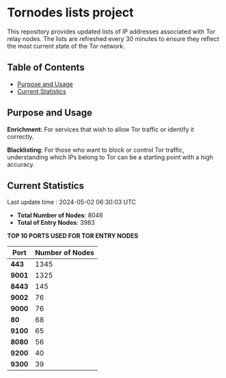 # Tornodes lists project

This repository provides updated lists of IP addresses associated with Tor relay nodes. The lists are refreshed every 30 minutes to ensure they reflect the most current state of the Tor network.

## Table of Contents

- [Purpose and Usage](#purpose-and-usage)
- [Current Statistics](#current-statistics)


## Purpose and Usage

**Enrichment**: For services that wish to allow Tor traffic or identify it correctly.

**Blacklisting**: For those who want to block or control Tor traffic, understanding which IPs belong to Tor can be a starting point with a high accuracy.

## Current Statistics

Last update time : 2024-05-02 06:30:03 UTC

- **Total Number of Nodes**: 8046
- **Total of Entry Nodes**: 3983

**TOP 10 PORTS USED FOR TOR ENTRY NODES**

| **Port** | **Number of Nodes** |
|------|-----------------|
| **443**   | 1345  |
| **9001**   | 1325  |
| **8443**   | 145  |
| **9002**   | 76  |
| **9000**   | 76  |
| **80**   | 68  |
| **9100**   | 65  |
| **8080**   | 56  |
| **9200**   | 40  |
| **9300**   | 39  |

